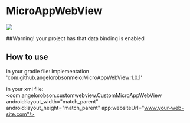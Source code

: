 # MicroAppWebView

[![](https://jitpack.io/v/angelorobsonmelo/MicroAppWebView.svg)](https://jitpack.io/#angelorobsonmelo/MicroAppWebView)

##Warning!
your project has that data binding is enabled

## How to use
in your gradle file:
implementation 'com.github.angelorobsonmelo:MicroAppWebView:1.0.1'

in your xml file:
<com.angelorobson.customwebview.CustomMicroAppWebView android:layout_width="match_parent"
                                                          android:layout_height="match_parent"
                                                          app:websiteUrl="www.your-web-site.com"/>